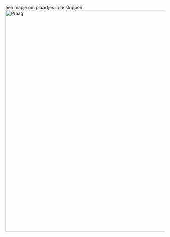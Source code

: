 een mapje om plaartjes in te stoppen
        <img src="https://www.google.com/url?sa=i&url=https%3A%2F%2Fnl.wikipedia.org%2Fwiki%2FPraag&psig=AOvVaw3m2JnSa7Zuav1j0Y-uuJlw&ust=1685785531092000&source=images&cd=vfe&ved=0CA4QjRxqFwoTCKDguNSmpP8CFQAAAAAdAAAAABAD" alt="Praag" width="1200" height="700">
